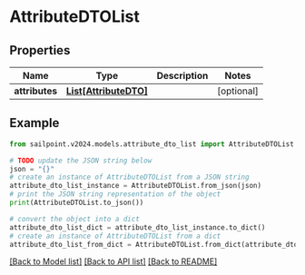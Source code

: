 # AttributeDTOList


## Properties

Name | Type | Description | Notes
------------ | ------------- | ------------- | -------------
**attributes** | [**List[AttributeDTO]**](AttributeDTO.md) |  | [optional] 

## Example

```python
from sailpoint.v2024.models.attribute_dto_list import AttributeDTOList

# TODO update the JSON string below
json = "{}"
# create an instance of AttributeDTOList from a JSON string
attribute_dto_list_instance = AttributeDTOList.from_json(json)
# print the JSON string representation of the object
print(AttributeDTOList.to_json())

# convert the object into a dict
attribute_dto_list_dict = attribute_dto_list_instance.to_dict()
# create an instance of AttributeDTOList from a dict
attribute_dto_list_from_dict = AttributeDTOList.from_dict(attribute_dto_list_dict)
```
[[Back to Model list]](../README.md#documentation-for-models) [[Back to API list]](../README.md#documentation-for-api-endpoints) [[Back to README]](../README.md)


